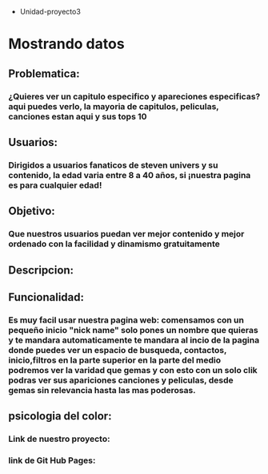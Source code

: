 * Unidad-proyecto3
# Mostrando datos 

## Problematica: 
### ¿Quieres ver un capitulo especifico y apareciones especificas? aqui puedes verlo, la mayoria de capitulos, peliculas, canciones estan aqui y sus tops 10 
## Usuarios:
### Dirigidos a usuarios fanaticos de steven univers y su contenido, la edad varia entre 8 a 40 años, si ¡nuestra pagina es para cualquier edad!

## Objetivo:
### Que nuestros usuarios puedan ver mejor contenido y mejor ordenado con la facilidad y dinamismo gratuitamente 

## Descripcion:


## Funcionalidad:

### Es muy facil usar nuestra pagina web: comensamos con un pequeño inicio "nick name" solo pones un nombre que quieras y te mandara automaticamente te mandara al incio de la pagina donde puedes ver un espacio de busqueda, contactos, inicio,filtros en la parte superior en la parte del medio podremos ver la varidad que gemas y con esto con un solo clik podras ver sus apariciones canciones y peliculas, desde gemas sin relevancia hasta las mas poderosas. 

## psicologia del color:

### Link de nuestro proyecto:


### link de Git Hub Pages: 
